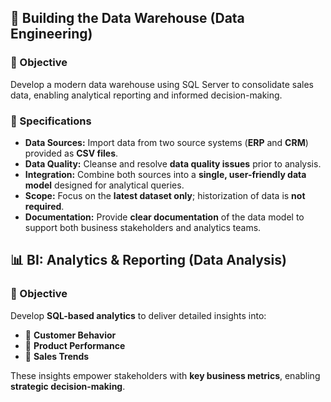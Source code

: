 ## 📌 Building the Data Warehouse (Data Engineering)

### 🎯 Objective
Develop a modern data warehouse using SQL Server to consolidate sales data, enabling analytical reporting and informed decision-making.

### 📝 Specifications
- **Data Sources:** Import data from two source systems (**ERP** and **CRM**) provided as **CSV files**.
- **Data Quality:** Cleanse and resolve **data quality issues** prior to analysis.
- **Integration:** Combine both sources into a **single, user-friendly data model** designed for analytical queries.
- **Scope:** Focus on the **latest dataset only**; historization of data is **not required**.
- **Documentation:** Provide **clear documentation** of the data model to support both business stakeholders and analytics teams.

## 📊 BI: Analytics & Reporting (Data Analysis)

### 🎯 Objective
Develop **SQL-based analytics** to deliver detailed insights into:

- 📌 **Customer Behavior**
- 📌 **Product Performance**
- 📌 **Sales Trends**

These insights empower stakeholders with **key business metrics**, enabling **strategic decision-making**.

